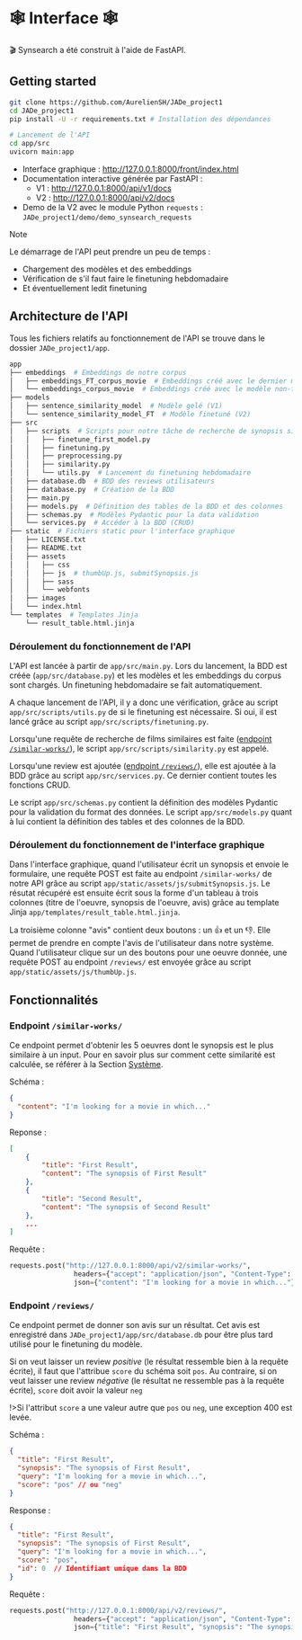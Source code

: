 # :spider_web: Interface :spider_web:

:clapper: Synsearch a été construit à l'aide de FastAPI. 

## Getting started

```bash
git clone https://github.com/AurelienSH/JADe_project1
cd JADe_project1
pip install -U -r requirements.txt # Installation des dépendances

# Lancement de l'API
cd app/src
uvicorn main:app
```

- Interface graphique : <http://127.0.0.1:8000/front/index.html>
- Documentation interactive générée par FastAPI :
  - V1 : <http://127.0.0.1:8000/api/v1/docs>
  - V2 : <http://127.0.0.1:8000/api/v2/docs>
- Demo de la V2 avec le module Python `requests` : `JADe_project1/demo/demo_synsearch_requests` 

>[!note]
>Le démarrage de l'API peut prendre un peu de temps :
>
>- Chargement des modèles et des embeddings
>- Vérification de s'il faut faire le finetuning hebdomadaire
>- Et éventuellement ledit finetuning

## Architecture de l'API

Tous les fichiers relatifs au fonctionnement de l'API se trouve dans le dossier `JADe_project1/app`. 

```bash
app
├── embeddings  # Embeddings de notre corpus 
│   ├── embeddings_FT_corpus_movie  # Embeddings créé avec le dernier modèle finetuné
│   └── embeddings_corpus_movie  # Embeddings créé avec le modèle non-finetuné
├── models
│   ├── sentence_similarity_model  # Modèle gelé (V1)
│   └── sentence_similarity_model_FT  # Modèle finetuné (V2)
├── src
│   ├── scripts  # Scripts pour notre tâche de recherche de synopsis similaires
│   │   ├── finetune_first_model.py
│   │   ├── finetuning.py
│   │   ├── preprocessing.py
│   │   ├── similarity.py
│   │   └── utils.py  # Lancement du finetuning hebdomadaire
│   ├── database.db  # BDD des reviews utilisateurs 
│   ├── database.py  # Création de la BDD
│   ├── main.py
│   ├── models.py  # Définition des tables de la BDD et des colonnes
│   ├── schemas.py  # Modèles Pydantic pour la data validation
│   └── services.py  # Accéder à la BDD (CRUD)
├── static  # Fichiers static pour l'interface graphique
│   ├── LICENSE.txt
│   ├── README.txt
│   ├── assets
│   │   ├── css
│   │   ├── js  # thumbUp.js, submitSynopsis.js
│   │   ├── sass
│   │   └── webfonts
│   ├── images
│   └── index.html
└── templates  # Templates Jinja 
    └── result_table.html.jinja
```

### Déroulement du fonctionnement de l'API

L'API est lancée à partir de `app/src/main.py`. Lors du lancement, la BDD est créée (`app/src/database.py`) et les modèles et les embeddings du corpus sont chargés. Un finetuning hebdomadaire se fait automatiquement. 

A chaque lancement de l'API, il y a donc une vérification, grâce au script `app/src/scripts/utils.py` de si le finetuning est nécessaire. Si oui, il est lancé grâce au script `app/src/scripts/finetuning.py`. 

Lorsqu'une requête de recherche de films similaires est faite ([endpoint `/similar-works/`](03_interface.md#endpoint-similar-works)), le script `app/src/scripts/similarity.py` est appelé.

Lorsqu'une review est ajoutée ([endpoint `/reviews/`](03_interface.md#endpoint-reviews)), elle est ajoutée à la BDD grâce au script `app/src/services.py`. Ce dernier contient toutes les fonctions CRUD. 

Le script `app/src/schemas.py` contient la définition des modèles Pydantic pour la validation du format des données. Le script `app/src/models.py` quant à lui contient la définition des tables et des colonnes de la BDD. 

### Déroulement du fonctionnement de l'interface graphique

Dans l'interface graphique, quand l'utilisateur écrit un synopsis et envoie le formulaire, une requête POST est faite au endpoint `/similar-works/` de notre API grâce au script `app/static/assets/js/submitSynopsis.js`. Le résutat récupéré est ensuite écrit sous la forme d'un tableau à trois colonnes (titre de l'oeuvre, synopsis de l'oeuvre, avis) grâce au template Jinja `app/templates/result_table.html.jinja`. 

La troisième colonne "avis" contient deux boutons : un :+1: et un :-1:. Elle permet de prendre en compte l'avis de l'utilisateur dans notre système. Quand l'utilisateur clique sur un des boutons pour une oeuvre donnée, une requête POST au endpoint `/reviews/` est envoyée grâce au script `app/static/assets/js/thumbUp.js`.

## Fonctionnalités

### Endpoint `/similar-works/`

Ce endpoint permet d'obtenir les 5 oeuvres dont le synopsis est le plus similaire à un input. Pour en savoir plus sur comment cette similarité est calculée, se référer à la Section [Système](./02_systeme.md).

Schéma : 

```json
{
  "content": "I'm looking for a movie in which..."
}
```

Reponse :

```json
[ 
    {
        "title": "First Result",
        "content": "The synopsis of First Result"
    },
    {
        "title": "Second Result", 
        "content": "The synopsis of Second Result"
    },
    ...
]
```

Requête : 

```python
requests.post("http://127.0.0.1:8000/api/v2/similar-works/", 
                headers={"accept": "application/json", "Content-Type": "application/json"}, 
                json={"content": "I'm looking for a movie in which..."})
```

### Endpoint `/reviews/`

Ce endpoint permet de donner son avis sur un résultat. Cet avis est enregistré dans `JADe_project1/app/src/database.db` pour être plus tard utilisé pour le finetuning du modèle. 

Si on veut laisser un review *positive* (le résultat ressemble bien à la requête écrite), il faut que l'attribue `score` du schéma soit `pos`. Au contraire, si on veut laisser une review *négative* (le résultat ne ressemble pas à la requête écrite), `score` doit avoir la valeur `neg`

!>Si l'attribut `score` a une valeur autre que `pos` ou `neg`, une exception 400 est levée. 

Schéma : 

```json
{
  "title": "First Result",
  "synopsis": "The synopsis of First Result",
  "query": "I'm looking for a movie in which...",
  "score": "pos" // ou "neg"
}
```

Response : 

```json
{
  "title": "First Result",
  "synopsis": "The synopsis of First Result",
  "query": "I'm looking for a movie in which...",
  "score": "pos", 
  "id": 0  // Identifiant unique dans la BDD
}
```

Requête : 

```python
requests.post("http://127.0.0.1:8000/api/v2/reviews/", 
                headers={"accept": "application/json", "Content-Type": "application/json"}, 
                json={"title": "First Result", "synopsis": "The synopsis of First Result", "query": "I'm looking for a movie in which...", "score": "pos"})
```